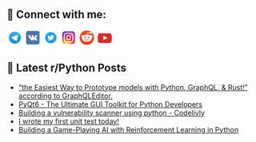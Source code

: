 ## 🔎 Connect with me:
[<img src="https://github.com/bullbesh/bullbesh/blob/main/images/Telegram.png" width="32" height="32" />](https://t.me/bullbesh)
[<img src="https://github.com/bullbesh/bullbesh/blob/main/images/VK.png" width="32" height="32" />](https://vk.com/bullbesh)
[<img src="https://github.com/bullbesh/bullbesh/blob/main/images/Twitter.png" width="32" height="32" />](https://twitter.com/bullbesh1)
[<img src="https://github.com/bullbesh/bullbesh/blob/main/images/Instagram.png" width="32" height="32" />](https://www.instagram.com/bullbesh)
[<img src="https://github.com/bullbesh/bullbesh/blob/main/images/Reddit.png" width="32" height="32" />](https://www.reddit.com/user/bullbesh)
[<img src="https://github.com/bullbesh/bullbesh/blob/main/images/YouTube.png" width="32" height="32" />](https://www.youtube.com/channel/UCtfjRs6uzgq5mfm8S06WTcg)

## 📕 Latest r/Python Posts
<!-- BLOG-POST-LIST:START -->
- [“the Easiest Way to Prototype models with Python, GraphQL, &amp; Rust!” according to GraphQLEditor.](https://www.reddit.com/r/Python/comments/10vwsj9/the_easiest_way_to_prototype_models_with_python/)
- [PyQt6 - The Ultimate GUI Toolkit for Python Developers](https://www.reddit.com/r/Python/comments/10vvvkh/pyqt6_the_ultimate_gui_toolkit_for_python/)
- [Building a vulnerability scanner using python - Codelivly](https://www.reddit.com/r/Python/comments/10vviu9/building_a_vulnerability_scanner_using_python/)
- [I wrote my first unit test today!](https://www.reddit.com/r/Python/comments/10vufhi/i_wrote_my_first_unit_test_today/)
- [Building a Game-Playing AI with Reinforcement Learning in Python](https://www.reddit.com/r/Python/comments/10vszm9/building_a_gameplaying_ai_with_reinforcement/)
<!-- BLOG-POST-LIST:END -->
